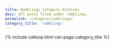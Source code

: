 ```yaml
---
title: Ramblings Category Archives
desc: All posts filed under ramblings.
permalink: /category/ramblings/
category_title: 'ramblings'
---
```

{% include catloop.html cat=page.category_title %}